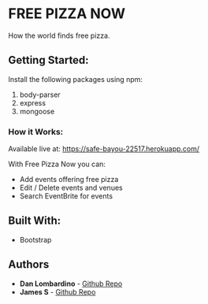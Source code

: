 # FREE PIZZA NOW

How the world finds free pizza.

## Getting Started:
Install the following packages using npm:
1. body-parser
2. express
3. mongoose

### How it Works:
Available live at: https://safe-bayou-22517.herokuapp.com/

With Free Pizza Now you can:
- Add events offering free pizza
- Edit / Delete events and venues
- Search EventBrite for events

## Built With:
* Bootstrap

## Authors
* **Dan Lombardino** -  [Github Repo](https://github.com/calJersey)
* **James S** - [Github Repo](https://github.com/jamesrsilvester)
